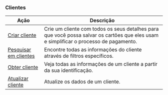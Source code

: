 ### Clientes

|Ação|Descrição|
|---|---|
|[Criar cliente](https://www.mercadopago[FAKER][URL][DOMAIN]/developers/pt/reference/customers/_customers/post)|Crie um cliente com todos os seus detalhes para que você possa salvar os cartões que eles usam e simplificar o processo de pagamento.|
|[Pesquisar em clientes](https://www.mercadopago[FAKER][URL][DOMAIN]/developers/pt/reference/customers/_customers_search/get)|Encontre todas as informações do cliente através de filtros específicos.|
|[Obter cliente](https://www.mercadopago[FAKER][URL][DOMAIN]/developers/pt/reference/customers/_customers_id/get)|Veja todas as informações de um cliente a partir da sua identificação.|
|[Atualizar cliente](https://www.mercadopago[FAKER][URL][DOMAIN]/developers/pt/reference/customers/_customers_id/put)|Atualize os dados de um cliente.|



